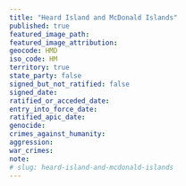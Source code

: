 ```yaml
---
title: "Heard Island and McDonald Islands"
published: true
featured_image_path:
featured_image_attribution:
geocode: HMD
iso_code: HM
territory: true
state_party: false
signed_but_not_ratified: false
signed_date:
ratified_or_acceded_date:
entry_into_force_date:
ratified_apic_date:
genocide:
crimes_against_humanity:
aggression:
war_crimes:
note:
# slug: heard-island-and-mcdonald-islands
---
```

